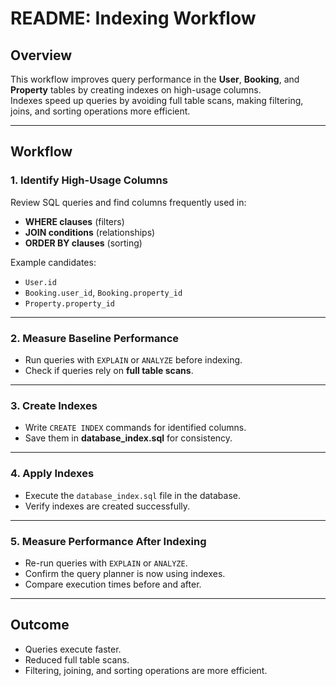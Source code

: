 # README: Indexing Workflow

## Overview

This workflow improves query performance in the **User**, **Booking**, and **Property** tables by creating indexes on high-usage columns.  
Indexes speed up queries by avoiding full table scans, making filtering, joins, and sorting operations more efficient.

---

## Workflow

### 1. Identify High-Usage Columns

Review SQL queries and find columns frequently used in:

- **WHERE clauses** (filters)
- **JOIN conditions** (relationships)
- **ORDER BY clauses** (sorting)

Example candidates:

- `User.id`
- `Booking.user_id`, `Booking.property_id`
- `Property.property_id`

---

### 2. Measure Baseline Performance

- Run queries with `EXPLAIN` or `ANALYZE` before indexing.
- Check if queries rely on **full table scans**.

---

### 3. Create Indexes

- Write `CREATE INDEX` commands for identified columns.
- Save them in **database_index.sql** for consistency.

---

### 4. Apply Indexes

- Execute the `database_index.sql` file in the database.
- Verify indexes are created successfully.

---

### 5. Measure Performance After Indexing

- Re-run queries with `EXPLAIN` or `ANALYZE`.
- Confirm the query planner is now using indexes.
- Compare execution times before and after.

---

## Outcome

- Queries execute faster.
- Reduced full table scans.
- Filtering, joining, and sorting operations are more efficient.
